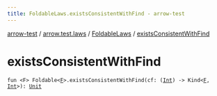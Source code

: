 ```yaml
---
title: FoldableLaws.existsConsistentWithFind - arrow-test
---
```


[arrow-test](../../index.html) / [arrow.test.laws](../index.html) / [FoldableLaws](index.html) / [existsConsistentWithFind](./exists-consistent-with-find.html)

# existsConsistentWithFind

`fun <F> Foldable<`[`F`](exists-consistent-with-find.html#F)`>.existsConsistentWithFind(cf: (`[`Int`](https://kotlinlang.org/api/latest/jvm/stdlib/kotlin/-int/index.html)`) -> Kind<`[`F`](exists-consistent-with-find.html#F)`, `[`Int`](https://kotlinlang.org/api/latest/jvm/stdlib/kotlin/-int/index.html)`>): `[`Unit`](https://kotlinlang.org/api/latest/jvm/stdlib/kotlin/-unit/index.html)